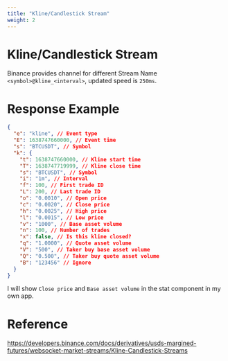 ```yaml
---
title: "Kline/Candlestick Stream"
weight: 2
---
```


# Kline/Candlestick Stream

Binance provides channel for different Stream Name `<symbol>@kline_<interval>`, updated speed is `250ms`.

# Response Example

```json
{
  "e": "kline", // Event type
  "E": 1638747660000, // Event time
  "s": "BTCUSDT", // Symbol
  "k": {
    "t": 1638747660000, // Kline start time
    "T": 1638747719999, // Kline close time
    "s": "BTCUSDT", // Symbol
    "i": "1m", // Interval
    "f": 100, // First trade ID
    "L": 200, // Last trade ID
    "o": "0.0010", // Open price
    "c": "0.0020", // Close price
    "h": "0.0025", // High price
    "l": "0.0015", // Low price
    "v": "1000", // Base asset volume
    "n": 100, // Number of trades
    "x": false, // Is this kline closed?
    "q": "1.0000", // Quote asset volume
    "V": "500", // Taker buy base asset volume
    "Q": "0.500", // Taker buy quote asset volume
    "B": "123456" // Ignore
  }
}
```

I will show `Close price` and `Base asset volume` in the stat component in my own app.

# Reference

https://developers.binance.com/docs/derivatives/usds-margined-futures/websocket-market-streams/Kline-Candlestick-Streams

